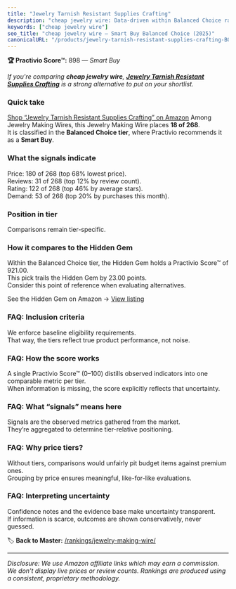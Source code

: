```yaml
---
title: "Jewelry Tarnish Resistant Supplies Crafting"
description: "cheap jewelry wire: Data-driven within Balanced Choice ranking using the Practivio Score™. Positioned by quality, value, demand, findability, momentum."
keywords: ["cheap jewelry wire"]
seo_title: "cheap jewelry wire — Smart Buy Balanced Choice (2025)"
canonicalURL: "/products/jewelry-tarnish-resistant-supplies-crafting-B08169HVR1/"
---
```


**🏆 Practivio Score™:** 898 — _Smart Buy_


*If you're comparing **cheap jewelry wire**, **[Jewelry Tarnish Resistant Supplies Crafting](https://www.amazon.com/dp/B08169HVR1?tag=practivio-20)** is a strong alternative to put on your shortlist.*
### Quick take
[Shop “Jewelry Tarnish Resistant Supplies Crafting” on Amazon](https://www.amazon.com/dp/B08169HVR1?tag=practivio-20)
Among Jewelry Making Wires, this Jewelry Making Wire places **18 of 268**.  
It is classified in the **Balanced Choice tier**, where Practivio recommends it as a **Smart Buy**.

### What the signals indicate
Price: 180 of 268 (top 68% lowest price).  
Reviews: 31 of 268 (top 12% by review count).  
Rating: 122 of 268 (top 46% by average stars).  
Demand: 53 of 268 (top 20% by purchases this month).

### Position in tier
Comparisons remain tier-specific.

### How it compares to the Hidden Gem
Within the Balanced Choice tier, the Hidden Gem holds a Practivio Score™ of 921.00.  
This pick trails the Hidden Gem by 23.00 points.  
Consider this point of reference when evaluating alternatives.  

See the Hidden Gem on Amazon → [View listing](https://www.amazon.com/dp/B000P42O3C?tag=practivio-20)

### FAQ: Inclusion criteria
We enforce baseline eligibility requirements.  
That way, the tiers reflect true product performance, not noise.

### FAQ: How the score works
A single Practivio Score™ (0–100) distills observed indicators into one comparable metric per tier.  
When information is missing, the score explicitly reflects that uncertainty.

### FAQ: What “signals” means here
Signals are the observed metrics gathered from the market.  
They’re aggregated to determine tier-relative positioning.

### FAQ: Why price tiers?
Without tiers, comparisons would unfairly pit budget items against premium ones.  
Grouping by price ensures meaningful, like-for-like evaluations.

### FAQ: Interpreting uncertainty
Confidence notes and the evidence base make uncertainty transparent.  
If information is scarce, outcomes are shown conservatively, never guessed.


🏷️ **Back to Master:** [/rankings/jewelry-making-wire/](/rankings/jewelry-making-wire/)

---
_Disclosure: We use Amazon affiliate links which may earn a commission. We don’t display live prices or review counts. Rankings are produced using a consistent, proprietary methodology._
